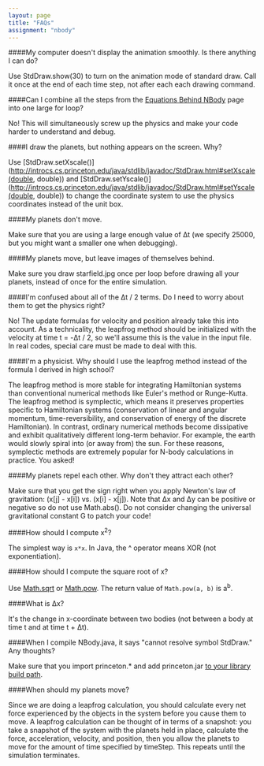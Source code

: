 ```yaml
---
layout: page
title: "FAQs"
assignment: "nbody"
---
```


####My computer doesn't display the animation smoothly. Is there anything I can do? 

Use StdDraw.show(30) to turn on the animation mode of standard draw. Call it once at the end of each time step, not after each each drawing command.

####Can I combine all the steps from the [Equations Behind NBody](/nbody/1-physics) page into one large for loop?

No! This will simultaneously screw up the physics and make your code harder to understand and debug.

####I draw the planets, but nothing appears on the screen. Why? 

Use [StdDraw.setXscale()](http://introcs.cs.princeton.edu/java/stdlib/javadoc/StdDraw.html#setXscale(double, double)) and [StdDraw.setYscale()](http://introcs.cs.princeton.edu/java/stdlib/javadoc/StdDraw.html#setYscale(double, double)) to change the coordinate system to use the physics coordinates instead of the unit box.

####My planets don't move. 

Make sure that you are using a large enough value of Δt (we specify 25000, but you might want a smaller one when debugging).

####My planets move, but leave images of themselves behind.

Make sure you draw starfield.jpg once per loop before drawing all your planets, instead of once for the entire simulation.

####I'm confused about all of the Δt / 2 terms. Do I need to worry about them to get the physics right? 

No! The update formulas for velocity and position already take this into account. As a technicality, the leapfrog method should be initialized with the velocity at time t = -Δt / 2, so we'll assume this is the value in the input file. In real codes, special care must be made to deal with this.

####I'm a physicist. Why should I use the leapfrog method instead of the formula I derived in high school? 

The leapfrog method is more stable for integrating Hamiltonian systems than conventional numerical methods like Euler's method or Runge-Kutta. The leapfrog method is symplectic, which means it preserves properties specific to Hamiltonian systems (conservation of linear and angular momentum, time-reversibility, and conservation of energy of the discrete Hamiltonian). In contrast, ordinary numerical methods become dissipative and exhibit qualitatively different long-term behavior. For example, the earth would slowly spiral into (or away from) the sun. For these reasons, symplectic methods are extremely popular for N-body calculations in practice. You asked!

####My planets repel each other. Why don't they attract each other? 

Make sure that you get the sign right when you apply Newton's law of gravitation: (x[j] - x[i]) vs. (x[i] - x[j]). Note that Δx and Δy can be positive or negative so do not use Math.abs(). Do not consider changing the universal gravitational constant G to patch your code!

####How should I compute x<sup>2</sup>? 

The simplest way is <code>x*x</code>. In Java, the ^ operator means XOR (not exponentiation).

####How should I compute the square root of x? 

Use [Math.sqrt](http://docs.oracle.com/javase/8/docs/api/java/lang/Math.html#sqrt-double-) or [Math.pow](http://docs.oracle.com/javase/8/docs/api/java/lang/Math.html#pow-double-double-). The return value of <code>Math.pow(a, b)</code> is a<sup>b</sup>.

####What is Δx? 

It's the change in x-coordinate between two bodies (not between a body at time t and at time t + Δt).

####When I compile NBody.java, it says "cannot resolve symbol StdDraw." Any thoughts? 

Make sure that you import princeton.* and add princeton.jar [to your library build path](http://www.cs.duke.edu/courses/cps004g/fall07/assign/final/shotgun/addlibrary.html).

####When should my planets move?

Since we are doing a leapfrog calculation, you should calculate every net force experienced by the objects in the system before you cause them to move. A leapfrog calculation can be thought of in terms of a snapshot: you take a snapshot of the system with the planets held in place, calculate the force, acceleration, velocity, and position, then you allow the planets to move for the amount of time specified by timeStep. This repeats until the simulation terminates.
